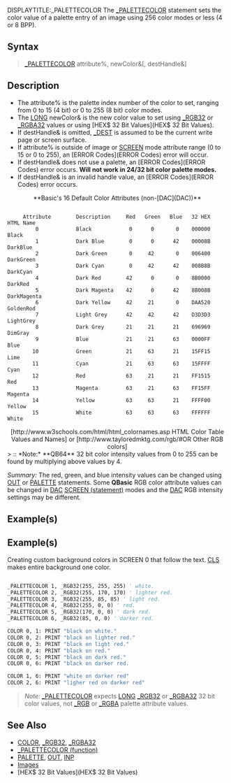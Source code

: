 DISPLAYTITLE:_PALETTECOLOR
The [_PALETTECOLOR](_PALETTECOLOR) statement sets the color value of a palette entry of an image using 256 color modes or less (4 or 8 BPP).


## Syntax

> [_PALETTECOLOR](_PALETTECOLOR) attribute%, newColor&[, destHandle&]


## Description

* The attribute% is the palette index number of the color to set, ranging from 0 to 15 (4 bit) or 0 to 255 (8 bit) color modes.
* The [LONG](LONG) newColor& is the new color value to set using [_RGB32](_RGB32) or [_RGBA32](_RGBA32) values or using [HEX$ 32 Bit Values](HEX$ 32 Bit Values).
* If destHandle& is omitted, [_DEST](_DEST) is assumed to be the current write page or screen surface.
* If attribute% is outside of image or [SCREEN](SCREEN) mode attribute range (0 to 15 or 0 to 255), an [ERROR Codes](ERROR Codes) error will occur.
* If destHandle& does not use a palette, an [ERROR Codes](ERROR Codes) error occurs. **Will not work in 24/32 bit color palette modes.**
* If destHandle& is an invalid handle value, an [ERROR Codes](ERROR Codes) error occurs.


<center>**Basic's 16 Default Color Attributes (non-[DAC](DAC))**</center>

```text

     Attribute        Description     Red   Green   Blue   32 HEX    HTML Name 
         0            Black            0      0       0    000000    Black
         1            Dark Blue        0      0      42    00008B    DarkBlue   
         2            Dark Green       0     42       0    006400    DarkGreen  
         3            Dark Cyan        0     42      42    008B8B    DarkCyan
         4            Dark Red        42      0       0    8B0000    DarkRed
         5            Dark Magenta    42      0      42    8B008B    DarkMagenta
         6            Dark Yellow     42     21       0    DAA520    GoldenRod
         7            Light Grey      42     42      42    D3D3D3    LightGrey
         8            Dark Grey       21     21      21    696969    DimGray
         9            Blue            21     21      63    0000FF    Blue
        10            Green           21     63      21    15FF15    Lime
        11            Cyan            21     63      63    15FFFF    Cyan
        12            Red             63     21      21    FF1515    Red
        13            Magenta         63     21      63    FF15FF    Magenta
        14            Yellow          63     63      21    FFFF00    Yellow
        15            White           63     63      63    FFFFFF    White 

```

<center>[http://www.w3schools.com/html/html_colornames.asp HTML Color Table Values and Names] or [http://www.tayloredmktg.com/rgb/#OR Other RGB colors]</center>
> :: *Note:* **QB64** 32 bit color intensity values from 0 to 255 can be found by multiplying above values by 4.

*Summary:* The red, green, and blue intensity values can be changed using [OUT](OUT) or [PALETTE](PALETTE) statements. Some **QBasic** RGB color attribute values can be changed in [DAC](DAC) [SCREEN (statement)](SCREEN (statement)) modes and the [DAC](DAC) RGB intensity settings may be different. 


## Example(s)

## Example(s)
 Creating custom background colors in SCREEN 0 that follow the text. [CLS](CLS) makes entire background one color.

```vb

_PALETTECOLOR 1, _RGB32(255, 255, 255) ' white.
_PALETTECOLOR 2, _RGB32(255, 170, 170) ' lighter red.
_PALETTECOLOR 3, _RGB32(255, 85, 85) ' light red.
_PALETTECOLOR 4, _RGB32(255, 0, 0) ' red.
_PALETTECOLOR 5, _RGB32(170, 0, 0) ' dark red.
_PALETTECOLOR 6, _RGB32(85, 0, 0) ' darker red.

COLOR 0, 1: PRINT "black on white."
COLOR 0, 2: PRINT "black on lighter red."
COLOR 0, 3: PRINT "black on light red."
COLOR 0, 4: PRINT "black on red."
COLOR 0, 5: PRINT "black on dark red."
COLOR 0, 6: PRINT "black on darker red. 

COLOR 1, 6: PRINT "white on darker red"
COLOR 2, 6: PRINT "ligher red on darker red" 

```

>  *Note:* [_PALETTECOLOR](_PALETTECOLOR) expects [LONG](LONG) [_RGB32](_RGB32) or [_RGBA32](_RGBA32) 32 bit color values, not [_RGB](_RGB) or [_RGBA](_RGBA) palette attribute values.


## See Also

* [COLOR](COLOR), [_RGB32](_RGB32), [_RGBA32](_RGBA32)
* [_PALETTECOLOR (function)](_PALETTECOLOR (function))
* [PALETTE](PALETTE), [OUT](OUT), [INP](INP)
* [Images](Images)
* [HEX$ 32 Bit Values](HEX$ 32 Bit Values)





